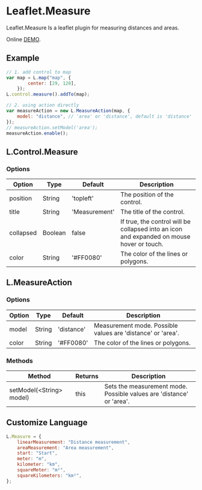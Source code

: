 # Leaflet.Measure 
Leaflet.Measure Is a leaflet plugin for measuring distances and areas.  

Online [DEMO](https://ptma.github.io/Leaflet.Measure/examples/measure.html).

## Example
```javascript
// 1. add control to map
var map = L.map("map", {
        center: [29, 120],
    });
L.control.measure().addTo(map);

// 2. using action directly
var measureAction = new L.MeasureAction(map, {
    model: "distance", // 'area' or 'distance', default is 'distance'
});
// measureAction.setModel('area');
measureAction.enable();
```

## L.Control.Measure 
### Options
| Option | Type | Default | Description |
|--------|------|---------|-------------|
| position | String | 'topleft' | The position of the control. |
| title | String | 'Measurement' | The title of the control. |
| collapsed | Boolean | false | If true, the control will be collapsed into an icon and expanded on mouse hover or touch. |
| color | String | '#FF0080'| The color of the lines or polygons. |

## L.MeasureAction 
### Options
| Option | Type | Default | Description |
|--------|------|---------|-------------|
| model | String | 'distance' | Measurement mode. Possible values are 'distance' or 'area'. |
| color | String | '#FF0080'| The color of the lines or polygons. |

### Methods
| Method | Returns | Description |
|--------|---------|-------------|
| setModel(\<String\> model) | this | Sets the measurement mode. Possible values are 'distance' or 'area'. |

## Customize Language
```javascript
L.Measure = {
    linearMeasurement: "Distance measurement",
    areaMeasurement: "Area measurement",
    start: "Start",
    meter: "m",
    kilometer: "km",
    squareMeter: "m²",
    squareKilometers: "km²",
};
```
